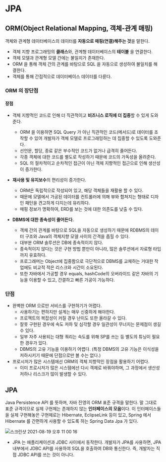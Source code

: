 # JPA 

## ORM(Object Relational Mapping, 객체-관계 매핑)
객체와 관계형 데이터베이스의 데이터를 **자동으로 매핑(연결)해주는 것**을 말한다.
- 객체 지향 프로그래밍의 **클래스**와, 관계형 데이터베이스의 **테이블** 을 연결한다.
- 객체 모델과 관계형 모델 간에는 불일치가 존재한다.
- ORM 을 통해 객체 간의 관계를 바탕으로 SQL 을 자동으로 생성하여 불일치를 해결한다.
- 객체를 통해 간접적으로 데이터베이스 데이터를 다룬다.


### ORM 의 장단점 
#### 장점
- 객체 지향적인 코드로 인해 더 직관적이고 **비즈니스 로직에 더 집중**할 수 있게 도와준다.
  - ORM 을 이용하면 SQL Query 가 아닌 직관적인 코드(메서드)로 데이터를 조작할 수 있어 개발자가 객체 모델로 프로그래밍하는 데 집중할 수 있도록 도와준다.
  - 선언문, 할당, 종료 같은 부수적인 코드가 없거나 급격히 줄어든다.
  - 각종 객체에 대한 코드를 별도로 작성하기 때문에 코드의 가독성을 올려준다.
  - SQL 의 절차적이고 순차적인 접근이 아닌 객체 지향적인 접근으로 인해 생산성이 증가한다.

- **재사용 및 유지보수**의 편리성이 증가한다.
  - ORM은 독립적으로 작성되어 있고, 해당 객체들을 재활용 할 수 있다.
  - 때문에 모델에서 가공된 데이터를 컨트롤러에 의해 뷰와 합쳐지는 형태로 디자인 패턴을 견고하게 다지는데 유리하다.
  - 매핑 정보가 명확하여, ERD를 보는 것에 대한 의존도를 낮출 수 있다.

- **DBMS에 대한 종속성이 줄어든다.**
  - 객체 간의 관계를 바탕으로 SQL을 자동으로 생성하기 때문에 RDBMS의 데이터 구조와 Java의 객체지향 모델 사이의 간격을 좁힐 수 있다.
  - 대부분 ORM 솔루션은 DB에 종속적이지 않다.
  - 종속적이지 않다는 것은 구현 방법 뿐만이 아니라, 많은 솔루션에서 자료형 타입까지 유효하다.
  - 프로그래머는 Object에 집중함으로 극단적으로 DBMS를 교체하는 거대한 작업에도 비교적 적은 리스크와 시간이 소요된다.
  - 또한 자바에서 가공할 경우 equals, hashCode의 오버라이드 같은 자바의 기능을 이용할 수 있고, 간결하고 빠른 가공이 가능하다.

### 단점
- 완벽한 ORM 으로만 서비스를 구현하기가 어렵다.
  - 사용하기는 편하지만 설계는 매우 신중하게 해야한다.
  - 프로젝트의 복잡성이 커질 경우 난이도 또한 올라갈 수 있다.
  - 잘못 구현된 경우에 속도 저하 및 심각할 경우 일관성이 무너지는 문제점이 생길 수 있다.
  - 일부 자주 사용되는 대형 쿼리는 속도를 위해 SP를 쓰는 등 별도의 튜닝이 필요한 경우가 있다.
  - DBMS의 고유 기능을 이용하기 어렵다. (특정 DBMS의 고유 기능은 이식성을 저하시키기 때문에 단점으로만 볼 수는 없다.)
- 프로시저가 많은 시스템에선 ORM의 객체 지향적인 장점을 활용하기 어렵다.
  - 이미 프로시저가 많은 시스템에선 다시 객체로 바꿔야하며, 그 과정에서 생산성 저하나 리스크가 많이 발생할 수 있다.


## JPA 
Java Persistence API 를 뜻하며, 자바 진영의 ORM 표준 규격을 말한다. 말 그대로 표준 규격이므로 실제 구현체는 존재하지 않는 **인터페이스의 모음**이다. 이 인터페이스들을 실제 구현해놓은 구현체로는 Hibernate, EclipseLink 등이 있고, Spring 에서 Hibernate 를 간편하게 사용할 수 있도록 하는 Spring Data Jpa 가 있다.


![스크린샷 2021-08-19 오후 11 00 16](https://user-images.githubusercontent.com/43959582/130082017-cbfdb57f-da3c-4d59-9141-d38b5b0baa99.png)


- JPA 는 애플리케이션과 JDBC 사이에서 동작한다. 개발자가 JPA를 사용하면, JPA 내부에서 JDBC API를 사용하여 SQL을 호출하여 DB와 통신한다. 즉, 개발자는 직접 JDBC API를 쓰는 것이 아니다.
